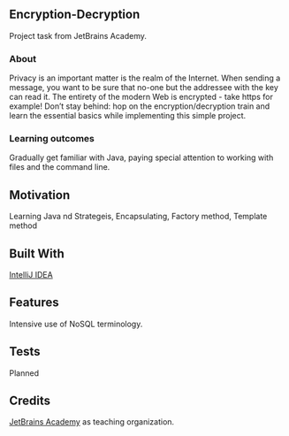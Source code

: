 ## Encryption-Decryption
Project task from JetBrains Academy.

### About
Privacy is an important matter is the realm of the Internet. When sending a message, you want to be sure that no-one but the addressee with the key can read it. The entirety of the modern Web is encrypted - take https for example! Don’t stay behind: hop on the encryption/decryption train and learn the essential basics while implementing this simple project.

### Learning outcomes
Gradually get familiar with Java, paying special attention to working with files and the command line.

## Motivation
Learning Java nd Strategeis, Encapsulating, Factory method, Template method

## Built With
[IntelliJ IDEA](https://www.jetbrains.com/idea/)

## Features
Intensive use of NoSQL terminology.

## Tests
Planned

## Credits
 [JetBrains Academy](https://hyperskill.org/curriculum) as teaching organization.
